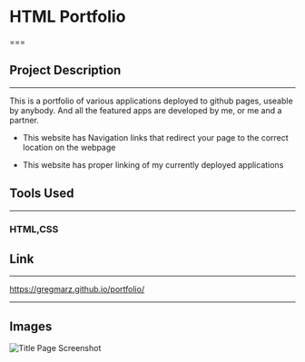 # HTML Portfolio

===

## Project Description

---
This is a portfolio of various applications deployed to github pages, useable by anybody. And all the featured apps are developed by me, or me and a partner.

* This website has Navigation links that redirect your page to the correct location on the webpage

* This website has proper linking of my currently deployed applications

## Tools Used

---

### HTML,CSS

## Link

---

<https://gregmarz.github.io/portfolio/>

---

## Images

![Title Page Screenshot](../Screenshot_1.png)